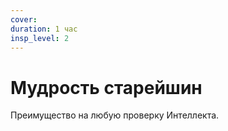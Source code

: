 ```yaml
---
cover:
duration: 1 час
insp_level: 2
---
```

# Мудрость старейшин

Преимущество на любую проверку Интеллекта.
